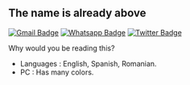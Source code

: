 ## The name is already above

[![Gmail Badge](https://img.shields.io/badge/-Gmail-c14438?style=flat-square&logo=Gmail&logoColor=white&link=https://ih1.redbubble.net/image.903963807.4125/flat,750x,075,f-pad,750x1000,f8f8f8.jpg)](https://ih1.redbubble.net/image.903963807.4125/flat,750x,075,f-pad,750x1000,f8f8f8.jpg)
[![Whatsapp Badge](https://img.shields.io/badge/-Whatsapp-4CA143?style=flat-square&labelColor=4CA143&logo=whatsapp&logoColor=white&link=https://www.losreplicantes.com/images/articulos/17000/17913/1.jpg)](https://www.losreplicantes.com/images/articulos/17000/17913/1.jpg)
[![Twitter Badge](https://img.shields.io/badge/-Twitter-1da1f2?style=flat-square&labelColor=1da1f2&logo=twitter&logoColor=white&link=https://www.twitter.com/Alvisepf/)](https://www.twitter.com/Alvisepf)

Why would you be reading this?

- Languages : English, Spanish, Romanian.
- PC : Has many colors.
